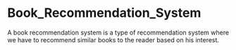 # Book_Recommendation_System
A book recommendation system is a type of recommendation system where we have to recommend similar books to the reader based on his interest.
